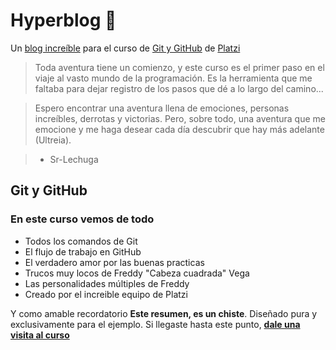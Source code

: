 # Hyperblog 🐾
Un [blog increíble](https://sr-lechuga.github.io/Hyperblog/blogpost.html "Hyperblog") para el curso de [Git y GitHub](https://platzi.com/clases/git-github/ "Git y GitHub") de [Platzi](https://platzi.com/home "Platzi")
> Toda aventura tiene un comienzo, y este curso es el primer paso en el viaje al vasto mundo de la programación. Es la herramienta que me faltaba para dejar registro de los pasos que dé a lo largo del camino...

> Espero encontrar una aventura llena de emociones, personas increíbles, derrotas y victorias. Pero, sobre todo, una aventura que me emocione y me haga desear cada día descubrir que hay más adelante (Ultreia).

> - Sr-Lechuga

## Git y GitHub
### En este curso vemos de todo
* Todos los comandos de Git
* El flujo de trabajo en GitHub
* El verdadero amor por las buenas practicas
* Trucos muy locos de Freddy "Cabeza cuadrada" Vega
* Las personalidades múltiples de Freddy
* Creado por el increible equipo de Platzi


Y como amable recordatorio **Este resumen, es un chiste**. Diseñado pura y exclusivamente para el ejemplo. Si llegaste hasta este punto, [**dale una visita al curso**](https://platzi.com/clases/git-github/ "dale una visita al curso")
